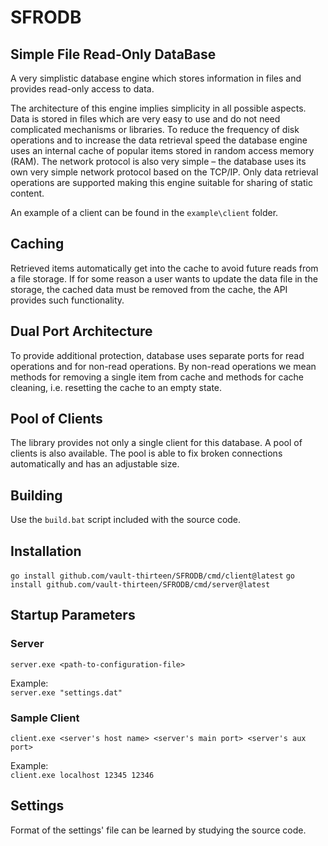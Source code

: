 # SFRODB
## Simple File Read-Only DataBase
A very simplistic database engine which stores information in files and 
provides read-only access to data. 

The architecture of this engine implies simplicity in all possible aspects. 
Data is stored in files which are very easy to use and do not need complicated 
mechanisms or libraries. To reduce the frequency of disk operations and to 
increase the data retrieval speed the database engine uses an internal cache of 
popular items stored in random access memory (RAM). The network protocol is 
also very simple – the database uses its own very simple network protocol based 
on the TCP/IP. Only data retrieval operations are supported making this engine 
suitable for sharing of static content.  

An example of a client can be found in the `example\client` folder.

## Caching

Retrieved items automatically get into the cache to avoid future reads from a 
file storage. If for some reason a user wants to update the data file in the 
storage, the cached data must be removed from the cache, the API provides such 
functionality.  

## Dual Port Architecture
To provide additional protection, database uses separate ports for read 
operations and for non-read operations. By non-read operations we mean methods 
for removing a single item from cache and methods for cache cleaning, i.e. 
resetting the cache to an empty state.

## Pool of Clients
The library provides not only a single client for this database. A pool of 
clients is also available. The pool is able to fix broken connections 
automatically and has an adjustable size.

## Building
Use the `build.bat` script included with the source code.

## Installation
`go install github.com/vault-thirteen/SFRODB/cmd/client@latest`
`go install github.com/vault-thirteen/SFRODB/cmd/server@latest`

## Startup Parameters

### Server
`server.exe <path-to-configuration-file>`

Example:  
`server.exe "settings.dat"`

### Sample Client
`client.exe <server's host name> <server's main port> <server's aux port>`

Example:  
`client.exe localhost 12345 12346`

## Settings
Format of the settings' file can be learned by studying the source code.
